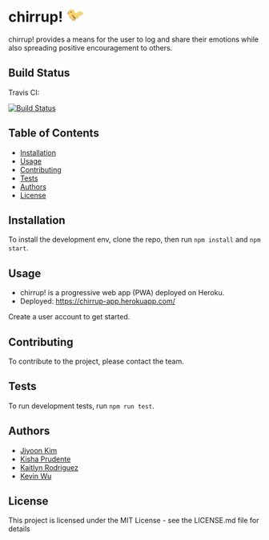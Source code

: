 # chirrup! <img src='./client/src/assets/chirpy.svg' alt='Chirpy' width='35' height='30'>

chirrup! provides a means for the user to log and share their emotions while also spreading positive encouragement to others.

## Build Status

Travis CI:

[![Build Status](https://travis-ci.com/kishaprudente/madagascar.svg?branch=master)](https://travis-ci.com/kishaprudente/madagascar)

## Table of Contents

- [Installation](#installation)
- [Usage](#usage)
- [Contributing](#contributing)
- [Tests](#tests)
- [Authors](#authors)
- [License](#license)

## Installation

To install the development env, clone the repo, then run `npm install` and `npm start`.

## Usage

- chirrup! is a progressive web app (PWA) deployed on Heroku.
- Deployed: https://chirrup-app.herokuapp.com/

Create a user account to get started.

## Contributing

To contribute to the project, please contact the team.

## Tests

To run development tests, run `npm run test`.

## Authors

- [Jiyoon Kim](https://github.com/jiyoon9886)
- [Kisha Prudente](https://github.com/kishaprudente)
- [Kaitlyn Rodriguez](https://github.com/Kaitlyn-Lynette)
- [Kevin Wu](https://github.com/kevkevwuhoo)

## License

This project is licensed under the MIT License - see the LICENSE.md file for details
